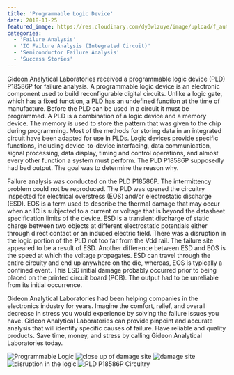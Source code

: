 ```yaml
---
title: 'Programmable Logic Device'
date: 2018-11-25
featured_image: https://res.cloudinary.com/dy3wlzuye/image/upload/f_auto,c_scale,w_250/v1/GideonLabs/PLD-P18586P-Circuitry.jpg
categories:
  - 'Failure Analysis'
  - 'IC Failure Analysis (Integrated Circuit)'
  - 'Semiconductor Failure Analysis'
  - 'Success Stories'
---
```


Gideon Analytical Laboratories received a programmable logic device (PLD) P18586P for failure analysis. A programmable logic device is an electronic component used to build reconfigurable digital circuits. Unlike a logic gate, which has a fixed function, a PLD has an undefined function at the time of manufacture. Before the PLD can be used in a circuit it must be programmed. A PLD is a combination of a logic device and a memory device. The memory is used to store the pattern that was given to the chip during programming. Most of the methods for storing data in an integrated circuit have been adapted for use in PLDs. [Logic](http://http://www.xilinx.com/company/about/programmable.html) devices provide specific functions, including device-to-device interfacing, data communication, signal processing, data display, timing and control operations, and almost every other function a system must perform. The PLD P18586P supposedly had bad output. The goal was to determine the reason why.

Failure analysis was conducted on the PLD P18586P. The intermittency problem could not be reproduced. The PLD was opened the circuitry inspected for electrical overstress (EOS) and/or electrostatic discharge (ESD). EOS is a term used to describe the thermal damage that may occur when an IC is subjected to a current or voltage that is beyond the datasheet specification limits of the device. ESD is a transient discharge of static charge between two objects at different electrostatic potentials either through direct contact or an induced electric field. There was a disruption in the logic portion of the PLD not too far from the Vdd rail. The failure site appeared to be a result of ESD. Another difference between ESD and EOS is the speed at which the voltage propagates. ESD can travel through the entire circuity and end up anywhere on the die, whereas, EOS is typically a confined event. This ESD initial damage probably occurred prior to being placed on the printed circuit board (PCB). The output had to be unreliable from its initial occurrence.

Gideon Analytical Laboratories had been helping companies in the electronics industry for years. Imagine the comfort, relief, and overall decrease in stress you would experience by solving the failure issues you have. Gideon Analytical Laboratories can provide pinpoint and accurate analysis that will identify specific causes of failure. Have reliable and quality products. Save time, money, and stress by calling Gideon Analytical Laboratories today.

![Programmable Logic](https://res.cloudinary.com/dy3wlzuye/image/upload/f_auto,c_scale,w_300/GideonLabs/PLD-P18586P-Circuitry.jpg 'Programmable Logic')
![close up of damage site](https://res.cloudinary.com/dy3wlzuye/image/upload/f_auto,c_scale,w_300/GideonLabs/close-up-of-damage-site.jpg 'close up of damage site')
![damage site](https://res.cloudinary.com/dy3wlzuye/image/upload/f_auto,c_scale,w_300/GideonLabs/damage-site.jpg 'damage site')
![disruption in the logic](https://res.cloudinary.com/dy3wlzuye/image/upload/f_auto,c_scale,w_300/GideonLabs/disruption-in-the-logic.jpg 'disruption in the logic')
![PLD P18586P Circuitry](https://res.cloudinary.com/dy3wlzuye/image/upload/f_auto,c_scale,w_300/GideonLabs/PLD-P18586P-Circuitry.jpg 'PLD P18586P Circuitry')
